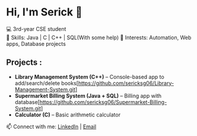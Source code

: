 # Hi, I'm Serick 👋

💻 3rd-year CSE student  
🔹 Skills: Java | C | C++ | SQL(With some help)
🔹 Interests: Automation, Web apps, Database projects  

## Projects :
- **Library Management System (C++)** – Console-based app to add/search/delete books[https://github.com/sericksg06/Library-Management-System.git]
- **Supermarket Billing System (Java + SQL)** – Billing app with database[https://github.com/sericksg06/Supermarket-Billing-System.git]
- **Calculator (C)** – Basic arithmetic calculator 

📫 Connect with me: [LinkedIn](https://www.linkedin.com/in/sericksg06) | [Email](mailto:sericksg06@gmail.com)
